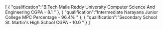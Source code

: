 [
{
"qualification":"B.Tech Malla Reddy University Computer Science And Engineering CGPA - 8.1 "
},
{
"qualification":"Intermediate Narayana Junior College MPC Percentage - 96.4% "
},
{
"qualification":"Secondary School St. Martin's  High School CGPA - 10.0 "
}
]
